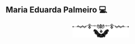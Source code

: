 ## Maria Eduarda Palmeiro 💻
<p align="center">
  <img src="https://github.com/eduardapalmeiro/eduardapalmeiro/blob/main/morcego.gif?raw=true" width="150">
</p>


<!--
**eduardapalmeiro/eduardapalmeiro** is a ✨ _special_ ✨ repository because its `README.md` (this file) appears on your GitHub profile.

Here are some ideas to get you started:

- 🔭 I’m currently working on ...
- 🌱 I’m currently learning ...
- 👯 I’m looking to collaborate on ...
- 🤔 I’m looking for help with ...
- 💬 Ask me about ...
- 📫 How to reach me: ...
- 😄 Pronouns: ...
- ⚡ Fun fact: ...
-->
